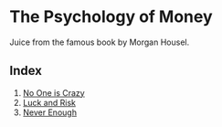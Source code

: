 # The Psychology of Money
Juice from the famous book by Morgan Housel.

## Index

1. [No One is Crazy](./1_No_One_Is_Crazy.md)
2. [Luck and Risk](./2_Luck_And_Risk.md)
3. [Never Enough](./3_Never_Enough.md)